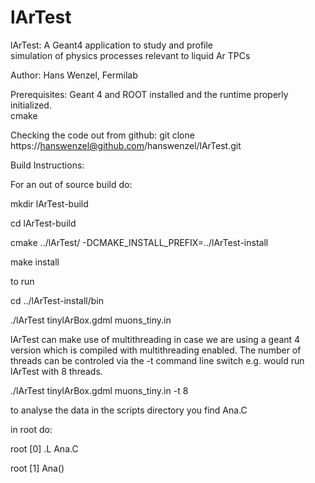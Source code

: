 # lArTest


                                  
 lArTest: A Geant4 application to study and profile  
          simulation of physics processes relevant 
          to liquid Ar TPCs

 Author: Hans Wenzel, Fermilab


Prerequisites: Geant 4 and ROOT installed and the runtime properly initialized.  
cmake 


Checking the code out from github:
git clone https://hanswenzel@github.com/hanswenzel/lArTest.git

Build Instructions:


For an out of source build do:

mkdir lArTest-build

cd lArTest-build

cmake ../lArTest/ -DCMAKE_INSTALL_PREFIX=../lArTest-install

make install

to run 

cd ../lArTest-install/bin

./lArTest tinylArBox.gdml muons_tiny.in

lArTest can make use of multithreading in case we are using a geant 4 version which is compiled with multithreading enabled. The number of threads can be controled via the -t command line switch e.g. would run lArTest with 8 threads.

./lArTest tinylArBox.gdml muons_tiny.in -t 8

to analyse the data in the scripts directory you find Ana.C

in root do:

root [0] .L Ana.C

root [1] Ana()



